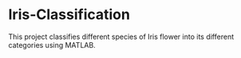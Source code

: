# Iris-Classification
This project classifies different species of Iris flower into its different categories using MATLAB.
